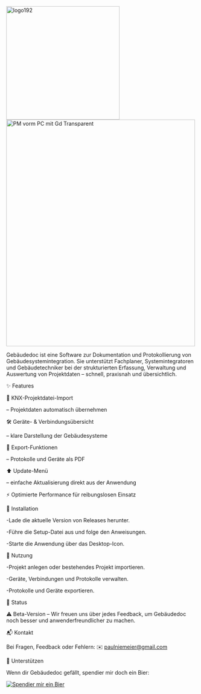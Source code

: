 <img width="300" height="300" alt="logo192" src="https://github.com/user-attachments/assets/1d8ee21e-f5b8-4a7e-847e-4cf6601bae7e" />
<img width="500" height="600" alt="PM vorm PC mit Gd Transparent" src="https://github.com/user-attachments/assets/11631387-0be2-47da-a29e-0878a5d49b60" />



Gebäudedoc ist eine Software zur Dokumentation und Protokollierung von Gebäudesystemintegration.
Sie unterstützt Fachplaner, Systemintegratoren und Gebäudetechniker bei der strukturierten Erfassung, Verwaltung und Auswertung von Projektdaten – schnell, praxisnah und übersichtlich.

✨ Features

🔌 KNX-Projektdatei-Import 

– Projektdaten automatisch übernehmen

🛠 Geräte- & Verbindungsübersicht 

– klare Darstellung der Gebäudesysteme

📑 Export-Funktionen 

– Protokolle und Geräte als PDF

⬆️ Update-Menü 

– einfache Aktualisierung direkt aus der Anwendung

⚡ Optimierte Performance für reibungslosen Einsatz

🚀 Installation

-Lade die aktuelle Version von Releases
 herunter.

-Führe die Setup-Datei aus und folge den Anweisungen.

-Starte die Anwendung über das Desktop-Icon.

📖 Nutzung

-Projekt anlegen oder bestehendes Projekt importieren.

-Geräte, Verbindungen und Protokolle verwalten.

-Protokolle und Geräte exportieren.

🧪 Status

⚠️ Beta-Version – Wir freuen uns über jedes Feedback, um Gebäudedoc noch besser und anwenderfreundlicher zu machen.

📬 Kontakt

Bei Fragen, Feedback oder Fehlern:
✉️ paulniemeier@gmail.com

🍺 Unterstützen

Wenn dir Gebäudedoc gefällt, spendier mir doch ein Bier:  

[![Spendier mir ein Bier](https://img.shields.io/badge/🍺-Spendier%20mir%20ein%20Bier-ffdd00?style=for-the-badge)](https://www.paypal.me/PaulNiemeier)
